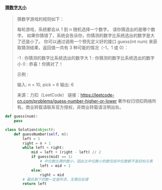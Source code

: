 #### [猜数字大小](https://leetcode-cn.com/problems/guess-number-higher-or-lower/)

> 猜数字游戏的规则如下：
>
> 每轮游戏，系统都会从 1 到 n 随机选择一个数字。 请你猜选出的是哪个数字。
> 如果你猜错了，系统会告诉你，你猜测的数字比系统选出的数字是大了还是小了。
> 你可以通过调用一个预先定义好的接口 guess(int num) 来获取猜测结果，返回值一共有 3 种可能的情况（-1，1 或 0）：
>
> -1 : 你猜测的数字比系统选出的数字大
>  1 : 你猜测的数字比系统选出的数字小
>  0 : 恭喜！你猜对了！
>
>
> 示例 :
>
> 输入: n = 10, pick = 6
> 输出: 6
>
> 来源：力扣（LeetCode）
> 链接：https://leetcode-cn.com/problems/guess-number-higher-or-lower
> 著作权归领扣网络所有。商业转载请联系官方授权，非商业转载请注明出处。



```python
def guess(num):
    pass

class Solution(object):
    def guessNumber(self, n):
        left = 1
        right = n + 1
        while left < right:
            mid = left + (right - left) // 2
            if guess(mid) == 1:
                # 中位数比猜的数小，因此比中位数小的数包括中位数都不是目标元素
                left = mid + 1
            else:
                right = mid
        # 最后剩下的数一定是所求，无需后处理
        return left
```

